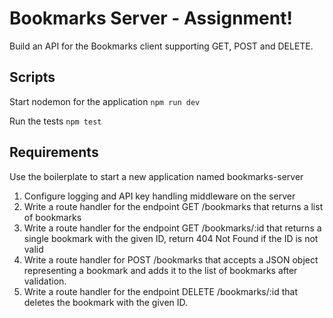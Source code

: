 # Bookmarks Server - Assignment!

Build an API for the Bookmarks client supporting GET, POST and DELETE.

## Scripts

Start nodemon for the application `npm run dev`

Run the tests `npm test`

## Requirements

Use the boilerplate to start a new application named bookmarks-server

1. Configure logging and API key handling middleware on the server
2. Write a route handler for the endpoint GET /bookmarks that returns a list of bookmarks
3. Write a route handler for the endpoint GET /bookmarks/:id that returns a single bookmark with the given ID, return 404 Not Found if the ID is not valid
4. Write a route handler for POST /bookmarks that accepts a JSON object representing a bookmark and adds it to the list of bookmarks after validation.
5. Write a route handler for the endpoint DELETE /bookmarks/:id that deletes the bookmark with the given ID.